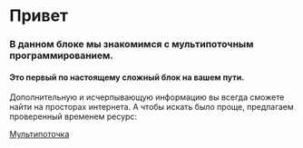 # Привет
### В данном блоке мы знакомимся с мультипоточным программированием. 
#### Это первый по настоящему сложный блок на вашем пути.



Дополнительную и исчерпывающую информацию вы всегда сможете найти на просторах интернета.
А чтобы искать было проще, предлагаем проверенный временем ресурс:

[Мультипоточка](https://metanit.com/java/tutorial/8.1.php)
